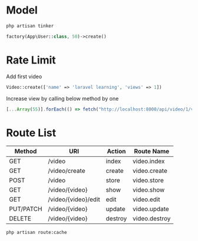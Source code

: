 # Model

```sh
php artisan tinker
```

```php
factory(App\User::class, 50)->create()
```

# Rate Limit

Add first video

```php
Video::create(['name' => 'laravel learning', 'views' => 1])
```

Increase view by calling below method by one

```js
[...Array(55)].forEach(() => fetch("http://localhost:8000/api/video/1/view"));
```

# Route List

| Method    | URI                 | Action  | Route Name    |
| --------- | ------------------- | ------- | ------------- |
| GET       | /video              | index   | video.index   |
| GET       | /video/create       | create  | video.create  |
| POST      | /video              | store   | video.store   |
| GET       | /video/{video}      | show    | video.show    |
| GET       | /video/{video}/edit | edit    | video.edit    |
| PUT/PATCH | /video/{video}      | update  | video.update  |
| DELETE    | /video/{video}      | destroy | video.destroy |

```sh
php artisan route:cache
```
